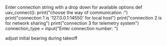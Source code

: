Enter connection string with a drop down for available options
def uav_connect():
    print("choose the way of communication :")
    print("connection 1 is '127.0.0.1:14550' for local host")
    print("connection 2 is for network sharing")
    print("connection 3 for telemetry system")
    connection_type = input("Enter connection number:  ")


adjust initial bearing during takeoff